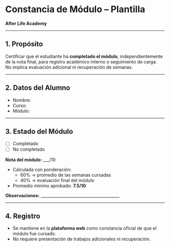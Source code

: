 # Constancia de Módulo – Plantilla  
**After Life Academy**

---

## 1. Propósito
Certificar que el estudiante ha **completado el módulo**, independientemente de la nota final, para registro académico interno o seguimiento de carga.  
No implica evaluación adicional ni recuperación de semanas.

---

## 2. Datos del Alumno
- Nombre:  
- Curso:  
- Módulo:  

---

## 3. Estado del Módulo
- [ ] Completado  
- [ ] No completado  

**Nota del módulo:** ___/10  
- Calculada con ponderación:  
  - 60% → promedio de las semanas cursadas  
  - 40% → evaluación final del módulo  
- Promedio mínimo aprobado: **7.5/10**  

**Observaciones:** _______________________________________

---

## 4. Registro
- Se mantiene en la **plataforma web** como constancia oficial de que el módulo fue cursado.  
- No requiere presentación de trabajos adicionales ni recuperación.
